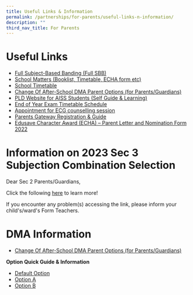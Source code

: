 ```yaml
---
title: Useful Links & Information
permalink: /partnerships/for-parents/useful-links-n-information/
description: ""
third_nav_title: For Parents
---
```

# **Useful Links**<br>
*   [Full Subject-Based Banding (Full SBB)](https://ahmadibrahimsec.moe.edu.sg/useful-info/full-subject-based-banding)
*   [School Matters (Booklist, Timetable, ECHA form etc)](https://ahmadibrahimsec-moe-edu-sg-admin.cwp.sg/useful-info/school-matters)
*   [School Timetable](https://ahmadibrahimsec-moe-edu-sg-admin.cwp.sg/useful-info/school-matters)
*   [Change Of After-School DMA Parent Options (for Parents/Guardians)](https://form.gov.sg/6143ec0c70054d0012da2b0f)
*   [PLD Website for AISS Students (Self Guide & Learning)](https://sites.google.com/moe.edu.sg/ictaiss4students/home)
*   [End of Year Exam Timetable Schedule](https://ahmadibrahimsec-moe-edu-sg-admin.cwp.sg/useful-info/school-matters)
*   [Appointment for ECG counselling session](https://go.gov.sg/ecgc-rachel)
*   [Parents Gateway Registration & Guide](https://ahmadibrahimsec-moe-edu-sg-admin.cwp.sg/useful-info/for-parents/parents-gateway)
*   [Edusave Character Award (ECHA) – Parent Letter and Nomination Form 2022](https://ahmadibrahimsec-moe-edu-sg-admin.cwp.sg/qql/slot/u529/2022/For%20Parents/Useful%20Links%20&%20Information/Edusave%20Character%20Award%20(ECHA)/ECHA_2022.pdf)

# **Information on 2023 Sec 3 Subjection Combination Selection**<br>
Dear Sec 2 Parents/Guardians,

Click the following [here](https://go.gov.sg/aiss-sec3-subjcombination) to learn more!

If you encounter any problem(s) accessing the link, please inform your child's/ward's Form Teachers.

# **DMA Information**<br>
*   [Change Of After-School DMA Parent Options (for Parents/Guardians)](https://form.gov.sg/6143ec0c70054d0012da2b0f)

**Option Quick Guide & Information**

*   [Default Option](https://ahmadibrahimsec-moe-edu-sg-admin.cwp.sg/qql/slot/u529/2022/For%20Parents/Useful%20Links%20&%20Information/DMA%20Information/PORC4%20-%20DMA%20Parent%20Guide%20for%20Default%20Option%20Chrome%20Devices_2%20Sep%2021.pdf)
*   [Option A](https://ahmadibrahimsec-moe-edu-sg-admin.cwp.sg/qql/slot/u529/2022/For%20Parents/Useful%20Links%20&%20Information/DMA%20Information/PORC5%20-%20DMA%20Parent%20Guide%20for%20Option%20A%20Chrome%20Devices_2%20Sep%2021.pdf)
*   [Option B](https://ahmadibrahimsec-moe-edu-sg-admin.cwp.sg/qql/slot/u529/2022/For%20Parents/Useful%20Links%20&%20Information/DMA%20Information/PORC6%20-%20DMA%20Parent%20Guide%20for%20Option%20B%20Chrome%20Devices_2%20Sep%2021.pdf)